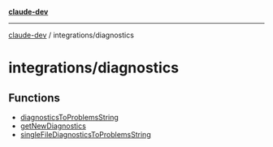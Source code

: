 [**claude-dev**](../../README.md)

***

[claude-dev](../../README.md) / integrations/diagnostics

# integrations/diagnostics

## Functions

- [diagnosticsToProblemsString](functions/diagnosticsToProblemsString.md)
- [getNewDiagnostics](functions/getNewDiagnostics.md)
- [singleFileDiagnosticsToProblemsString](functions/singleFileDiagnosticsToProblemsString.md)
